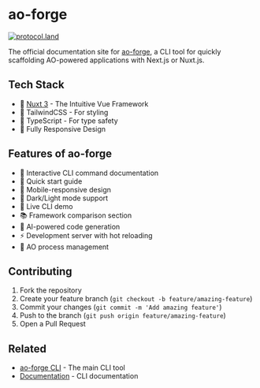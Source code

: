 # ao-forge

[![protocol.land](https://arweave.net/eZp8gOeR8Yl_cyH9jJToaCrt2He1PHr0pR4o-mHbEcY)](https://protocol.land/#/repository/137fc79d-d41a-404e-ba50-f461adada93e)

The official documentation site for [ao-forge](https://github.com/ao-forge/ao-forge), a CLI tool for quickly scaffolding AO-powered applications with Next.js or Nuxt.js.

## Tech Stack

- 🚀 [Nuxt 3](https://nuxt.com/) - The Intuitive Vue Framework
- 🎨 TailwindCSS - For styling
- 💪 TypeScript - For type safety
- 📱 Fully Responsive Design

## Features of ao-forge

- 📖 Interactive CLI command documentation
- 🎯 Quick start guide
- 📱 Mobile-responsive design
- 🎨 Dark/Light mode support
- 🔄 Live CLI demo
- 📚 Framework comparison section
- 🤖 AI-powered code generation
- ⚡ Development server with hot reloading
- 🔧 AO process management

## Contributing

1. Fork the repository
2. Create your feature branch (`git checkout -b feature/amazing-feature`)
3. Commit your changes (`git commit -m 'Add amazing feature'`)
4. Push to the branch (`git push origin feature/amazing-feature`)
5. Open a Pull Request

## Related

- [ao-forge CLI](https://www.npmjs.com/package/ao-forge) - The main CLI tool
- [Documentation](https://github.com/ao-forge/ao-forge#readme) - CLI documentation
